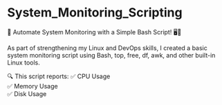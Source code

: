 # System_Monitoring_Scripting
🚀 Automate System Monitoring with a Simple Bash Script! 🖥️🐧  

As part of strengthening my Linux and DevOps skills, I created a basic system monitoring script using Bash, top, free, df, awk, and other built-in Linux tools.  

🔍 This script reports: 
  ✅ CPU Usage  
  ✅ Memory Usage  
  ✅ Disk Usage
  
